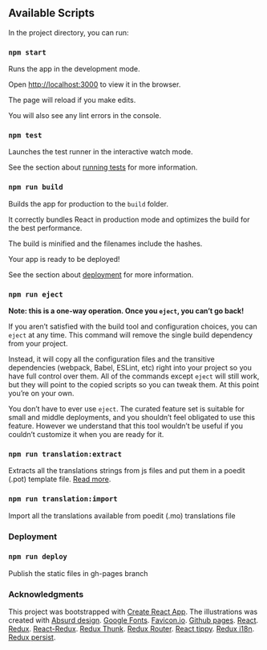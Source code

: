 ## Available Scripts

In the project directory, you can run:

### `npm start`

Runs the app in the development mode.<br />

Open [http://localhost:3000](http://localhost:3000) to view it in the browser.

The page will reload if you make edits.<br />

You will also see any lint errors in the console.

### `npm test`

Launches the test runner in the interactive watch mode.<br />

See the section about [running tests](https://facebook.github.io/create-react-app/docs/running-tests) for more information.

### `npm run build`

Builds the app for production to the `build` folder.<br />

It correctly bundles React in production mode and optimizes the build for the best performance.

The build is minified and the filenames include the hashes.<br />

Your app is ready to be deployed!

See the section about [deployment](https://facebook.github.io/create-react-app/docs/deployment) for more information.

### `npm run eject`

**Note: this is a one-way operation. Once you `eject`, you can’t go back!**

If you aren’t satisfied with the build tool and configuration choices, you can `eject` at any time. This command will remove the single build dependency from your project.

Instead, it will copy all the configuration files and the transitive dependencies (webpack, Babel, ESLint, etc) right into your project so you have full control over them. All of the commands except `eject` will still work, but they will point to the copied scripts so you can tweak them. At this point you’re on your own.

You don’t have to ever use `eject`. The curated feature set is suitable for small and middle deployments, and you shouldn’t feel obligated to use this feature. However we understand that this tool wouldn’t be useful if you couldn’t customize it when you are ready for it.

### `npm run translation:extract`

Extracts all the translations strings from js files and put them in a poedit (.pot) template file. [Read more](https://medium.com/front-end-weekly/3-improving-the-translations-in-your-code-dabdd1356679).

### `npm run translation:import`

Import all the translations available from poedit (.mo) translations file

### Deployment

### `npm run deploy`

Publish the static files in gh-pages branch

### Acknowledgments

This project was bootstrapped with [Create React App](https://github.com/facebook/create-react-app).
The illustrations was created with [Absurd design](https://absurd.design/).
[Google Fonts](https://fonts.google.com/).
[Favicon.io](https://favicon.io/favicon-generator/).
[Github pages](https://pages.github.com/).
[React](https://reactjs.org/).
[Redux](https://redux.js.org/).
[React-Redux](https://react-redux.js.org/).
[Redux Thunk](https://github.com/reduxjs/redux-thunk).
[Redux Router](https://reacttraining.com/react-router/web/guides/quick-start).
[React tippy](https://www.npmjs.com/package/react-tippy).
[Redux i18n](https://github.com/APSL/redux-i18n).
[Redux persist](https://github.com/rt2zz/redux-persist).
